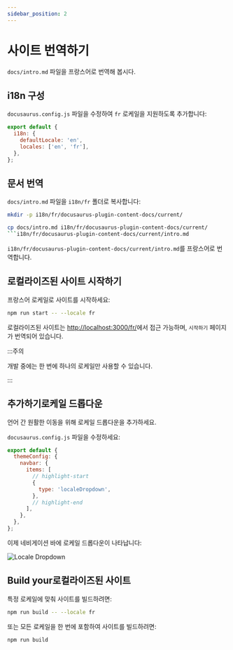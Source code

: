 ```yaml
---
sidebar_position: 2
---
```


# 사이트 번역하기

`docs/intro.md` 파일을 프랑스어로 번역해 봅시다.

## i18n 구성

`docusaurus.config.js` 파일을 수정하여 `fr` 로케일을 지원하도록 추가합니다:

```js title="docusaurus.config.js"
export default {
  i18n: {
    defaultLocale: 'en',
    locales: ['en', 'fr'],
  },
};
```

## 문서 번역

`docs/intro.md` 파일을 `i18n/fr` 폴더로 복사합니다:

```bash
mkdir -p i18n/fr/docusaurus-plugin-content-docs/current/

cp docs/intro.md i18n/fr/docusaurus-plugin-content-docs/current/
```i18n/fr/docusaurus-plugin-content-docs/current/intro.md 
``` 
  
 `i18n/fr/docusaurus-plugin-content-docs/current/intro.md`를 프랑스어로 번역합니다. 
  
 ## 로컬라이즈된 사이트 시작하기 
  
 프랑스어 로케일로 사이트를 시작하세요: 
  
 ```bash 
 npm run start -- --locale fr 
 ``` 
  
 로컬라이즈된 사이트는 [http://localhost:3000/fr/](http://localhost:3000/fr/)에서 접근 가능하며, `시작하기` 페이지가 번역되어 있습니다. 
  
 :::주의 
  
 개발 중에는 한 번에 하나의 로케일만 사용할 수 있습니다. 
  
 ::: 
  
 ## 추가하기로케일 드롭다운

언어 간 원활한 이동을 위해 로케일 드롭다운을 추가하세요.

`docusaurus.config.js` 파일을 수정하세요:

```js title="docusaurus.config.js"
export default {
  themeConfig: {
    navbar: {
      items: [
        // highlight-start
        {
          type: 'localeDropdown',
        },
        // highlight-end
      ],
    },
  },
};
```

이제 네비게이션 바에 로케일 드롭다운이 나타납니다:

![Locale Dropdown](./img/localeDropdown.png)

## Build your로컬라이즈된 사이트

특정 로케일에 맞춰 사이트를 빌드하려면:

```bash
npm run build -- --locale fr
```

또는 모든 로케일을 한 번에 포함하여 사이트를 빌드하려면:

```bash
npm run build
```